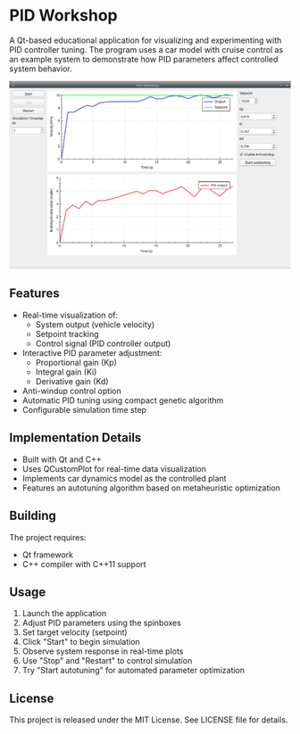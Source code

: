 # PID Workshop

A Qt-based educational application for visualizing and experimenting with PID controller tuning. The program uses a car model with cruise control as an example system to demonstrate how PID parameters affect controlled system behavior.

![PID Workshop Screenshot](pid_workshop.png)

## Features

- Real-time visualization of:
  - System output (vehicle velocity)
  - Setpoint tracking
  - Control signal (PID controller output)
- Interactive PID parameter adjustment:
  - Proportional gain (Kp)
  - Integral gain (Ki) 
  - Derivative gain (Kd)
- Anti-windup control option
- Automatic PID tuning using compact genetic algorithm
- Configurable simulation time step

## Implementation Details

- Built with Qt and C++
- Uses QCustomPlot for real-time data visualization
- Implements car dynamics model as the controlled plant
- Features an autotuning algorithm based on metaheuristic optimization

## Building

The project requires:
- Qt framework
- C++ compiler with C++11 support

## Usage

1. Launch the application
2. Adjust PID parameters using the spinboxes
3. Set target velocity (setpoint)
4. Click "Start" to begin simulation
5. Observe system response in real-time plots
6. Use "Stop" and "Restart" to control simulation
7. Try "Start autotuning" for automated parameter optimization

## License

This project is released under the MIT License. See LICENSE file for details.